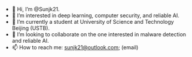 - 👋 Hi, I’m @Sunjk21.
- 👀 I’m interested in deep learning, computer security, and reliable AI.
- 🌱 I’m currently a student at University of Science and Technology Beijing (USTB).
- 💞️ I’m looking to collaborate on the one interested in malware detection and reliable AI.
- 📫 How to reach me: sunjk21@outlook.com;  (email)

<!---
Sunjk21/Sunjk21 is a ✨ special ✨ repository because its `README.md` (this file) appears on your GitHub profile.
You can click the Preview link to take a look at your changes.
--->
